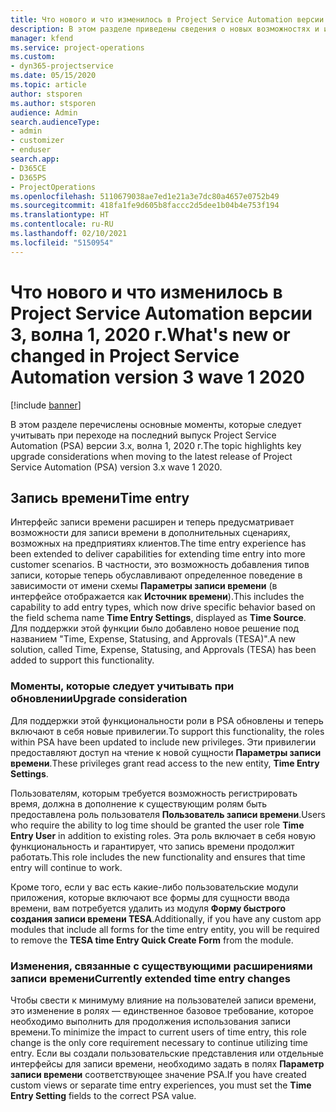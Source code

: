 ```yaml
---
title: Что нового и что изменилось в Project Service Automation версии 3.x, волна 1, 2020 г.
description: В этом разделе приведены сведения о новых возможностях и изменениях в Project Service Automation версии 3, волна 1, 2020 г.
manager: kfend
ms.service: project-operations
ms.custom:
- dyn365-projectservice
ms.date: 05/15/2020
ms.topic: article
author: stsporen
ms.author: stsporen
audience: Admin
search.audienceType:
- admin
- customizer
- enduser
search.app:
- D365CE
- D365PS
- ProjectOperations
ms.openlocfilehash: 5110679038ae7ed1e21a3e7dc80a4657e0752b49
ms.sourcegitcommit: 418fa1fe9d605b8faccc2d5dee1b04b4e753f194
ms.translationtype: HT
ms.contentlocale: ru-RU
ms.lasthandoff: 02/10/2021
ms.locfileid: "5150954"
---
```

# <a name="whats-new-or-changed-in-project-service-automation-version-3-wave-1-2020"></a><span data-ttu-id="5710a-103">Что нового и что изменилось в Project Service Automation версии 3, волна 1, 2020 г.</span><span class="sxs-lookup"><span data-stu-id="5710a-103">What's new or changed in Project Service Automation version 3 wave 1 2020</span></span>

[!include [banner](../includes/psa-now-project-operations.md)]

<span data-ttu-id="5710a-104">В этом разделе перечислены основные моменты, которые следует учитывать при переходе на последний выпуск Project Service Automation (PSA) версии 3.x, волна 1, 2020 г.</span><span class="sxs-lookup"><span data-stu-id="5710a-104">The topic highlights key upgrade considerations when moving to the latest release of Project Service Automation (PSA) version 3.x wave 1 2020.</span></span>

## <a name="time-entry"></a><span data-ttu-id="5710a-105">Запись времени</span><span class="sxs-lookup"><span data-stu-id="5710a-105">Time entry</span></span>
<span data-ttu-id="5710a-106">Интерфейс записи времени расширен и теперь предусматривает возможности для записи времени в дополнительных сценариях, возможных на предприятиях клиентов.</span><span class="sxs-lookup"><span data-stu-id="5710a-106">The time entry experience has been extended to deliver capabilities for extending time entry into more customer scenarios.</span></span> <span data-ttu-id="5710a-107">В частности, это возможность добавления типов записи, которые теперь обуславливают определенное поведение в зависимости от имени схемы **Параметры записи времени** (в интерфейсе отображается как **Источник времени**).</span><span class="sxs-lookup"><span data-stu-id="5710a-107">This includes the capability to add entry types, which now drive specific behavior based on the field schema name **Time Entry Settings**, displayed as **Time Source**.</span></span> <span data-ttu-id="5710a-108">Для поддержки этой функции было добавлено новое решение под названием "Time, Expense, Statusing, and Approvals (TESA)".</span><span class="sxs-lookup"><span data-stu-id="5710a-108">A new solution, called Time, Expense, Statusing, and Approvals (TESA) has been added to support this functionality.</span></span>

### <a name="upgrade-consideration"></a><span data-ttu-id="5710a-109">Моменты, которые следует учитывать при обновлении</span><span class="sxs-lookup"><span data-stu-id="5710a-109">Upgrade consideration</span></span>
<span data-ttu-id="5710a-110">Для поддержки этой функциональности роли в PSA обновлены и теперь включают в себя новые привилегии.</span><span class="sxs-lookup"><span data-stu-id="5710a-110">To support this functionality, the roles within PSA have been updated to include new privileges.</span></span> <span data-ttu-id="5710a-111">Эти привилегии предоставляют доступ на чтение к новой сущности **Параметры записи времени**.</span><span class="sxs-lookup"><span data-stu-id="5710a-111">These privileges grant read access to the new entity, **Time Entry Settings**.</span></span>

<span data-ttu-id="5710a-112">Пользователям, которым требуется возможность регистрировать время, должна в дополнение к существующим ролям быть предоставлена роль пользователя **Пользователь записи времени**.</span><span class="sxs-lookup"><span data-stu-id="5710a-112">Users who require the ability to log time should be granted the user role **Time Entry User** in addition to existing roles.</span></span> <span data-ttu-id="5710a-113">Эта роль включает в себя новую функциональность и гарантирует, что запись времени продолжит работать.</span><span class="sxs-lookup"><span data-stu-id="5710a-113">This role includes the new functionality and ensures that time entry will continue to work.</span></span>

<span data-ttu-id="5710a-114">Кроме того, если у вас есть какие-либо пользовательские модули приложения, которые включают все формы для сущности ввода времени, вам потребуется удалить из модуля **Форму быстрого создания записи времени TESA**.</span><span class="sxs-lookup"><span data-stu-id="5710a-114">Additionally, if you have any custom app modules that include all forms for the time entry entity, you will be required to remove the **TESA time Entry Quick Create Form** from the module.</span></span>

### <a name="currently-extended-time-entry-changes"></a><span data-ttu-id="5710a-115">Изменения, связанные с существующими расширениями записи времени</span><span class="sxs-lookup"><span data-stu-id="5710a-115">Currently extended time entry changes</span></span>
<span data-ttu-id="5710a-116">Чтобы свести к минимуму влияние на пользователей записи времени, это изменение в ролях — единственное базовое требование, которое необходимо выполнить для продолжения использования записи времени.</span><span class="sxs-lookup"><span data-stu-id="5710a-116">To minimize the impact to current users of time entry, this role change is the only core requirement necessary to continue utilizing time entry.</span></span> <span data-ttu-id="5710a-117">Если вы создали пользовательские представления или отдельные интерфейсы для записи времени, необходимо задать в полях **Параметр записи времени** соответствующее значение PSA.</span><span class="sxs-lookup"><span data-stu-id="5710a-117">If you have created custom views or separate time entry experiences, you must set the **Time Entry Setting** fields to the correct PSA value.</span></span>
